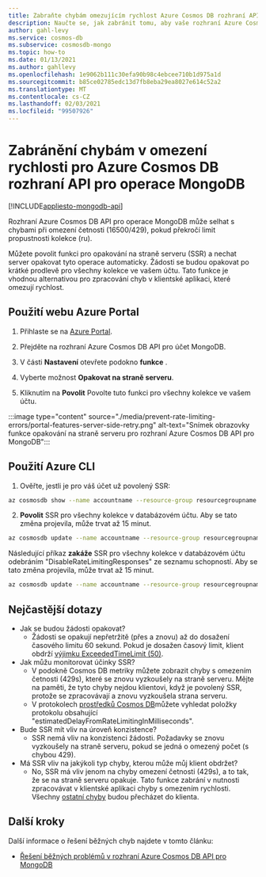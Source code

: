 ```yaml
---
title: Zabraňte chybám omezujícím rychlost Azure Cosmos DB rozhraní API pro operace MongoDB.
description: Naučte se, jak zabránit tomu, aby vaše rozhraní Azure Cosmos DB API pro operace MongoDBy nedocházelo k chybám při použití funkce SSR (opakování na straně serveru).
author: gahl-levy
ms.service: cosmos-db
ms.subservice: cosmosdb-mongo
ms.topic: how-to
ms.date: 01/13/2021
ms.author: gahllevy
ms.openlocfilehash: 1e9062b111c30efa90b98c4ebcee710b1d975a1d
ms.sourcegitcommit: b85ce02785edc13d7fb8eba29ea8027e614c52a2
ms.translationtype: MT
ms.contentlocale: cs-CZ
ms.lasthandoff: 02/03/2021
ms.locfileid: "99507926"
---
```

# <a name="prevent-rate-limiting-errors-for-azure-cosmos-db-api-for-mongodb-operations"></a>Zabránění chybám v omezení rychlosti pro Azure Cosmos DB rozhraní API pro operace MongoDB
[!INCLUDE[appliesto-mongodb-api](includes/appliesto-mongodb-api.md)]

Rozhraní Azure Cosmos DB API pro operace MongoDB může selhat s chybami při omezení četnosti (16500/429), pokud překročí limit propustnosti kolekce (ru). 

Můžete povolit funkci pro opakování na straně serveru (SSR) a nechat server opakovat tyto operace automaticky. Žádosti se budou opakovat po krátké prodlevě pro všechny kolekce ve vašem účtu. Tato funkce je vhodnou alternativou pro zpracování chyb v klientské aplikaci, které omezují rychlost.

## <a name="use-the-azure-portal"></a>Použití webu Azure Portal

1. Přihlaste se na [Azure Portal](https://portal.azure.com/).

1. Přejděte na rozhraní Azure Cosmos DB API pro účet MongoDB.

1. V části **Nastavení** otevřete podokno **funkce** .

1. Vyberte možnost **Opakovat na straně serveru**.

1. Kliknutím na **Povolit** Povolte tuto funkci pro všechny kolekce ve vašem účtu.

:::image type="content" source="./media/prevent-rate-limiting-errors/portal-features-server-side-retry.png" alt-text="Snímek obrazovky funkce opakování na straně serveru pro rozhraní Azure Cosmos DB API pro MongoDB":::

## <a name="use-the-azure-cli"></a>Použití Azure CLI

1. Ověřte, jestli je pro váš účet už povolený SSR:
```bash
az cosmosdb show --name accountname --resource-group resourcegroupname
```
2. **Povolit** SSR pro všechny kolekce v databázovém účtu. Aby se tato změna projevila, může trvat až 15 minut.
```bash
az cosmosdb update --name accountname --resource-group resourcegroupname --capabilities EnableMongo DisableRateLimitingResponses
```
Následující příkaz **zakáže** SSR pro všechny kolekce v databázovém účtu odebráním "DisableRateLimitingResponses" ze seznamu schopností. Aby se tato změna projevila, může trvat až 15 minut.
```bash
az cosmosdb update --name accountname --resource-group resourcegroupname --capabilities EnableMongo
```

## <a name="frequently-asked-questions"></a>Nejčastější dotazy
* Jak se budou žádosti opakovat?
    * Žádosti se opakují nepřetržitě (přes a znovu) až do dosažení časového limitu 60 sekund. Pokud je dosažen časový limit, klient obdrží [výjimku ExceededTimeLimit (50)](mongodb-troubleshoot.md).
*  Jak můžu monitorovat účinky SSR?
    *  V podokně Cosmos DB metriky můžete zobrazit chyby s omezením četnosti (429s), které se znovu vyzkoušely na straně serveru. Mějte na paměti, že tyto chyby nejdou klientovi, když je povolený SSR, protože se zpracovávají a znovu vyzkoušela strana serveru. 
    *  V protokolech [prostředků Cosmos DB](cosmosdb-monitor-resource-logs.md)můžete vyhledat položky protokolu obsahující "estimatedDelayFromRateLimitingInMilliseconds".
*  Bude SSR mít vliv na úroveň konzistence?
    *  SSR nemá vliv na konzistenci žádosti. Požadavky se znovu vyzkoušely na straně serveru, pokud se jedná o omezený počet (s chybou 429). 
*  Má SSR vliv na jakýkoli typ chyby, kterou může můj klient obdržet?
    *  No, SSR má vliv jenom na chyby omezení četnosti (429s), a to tak, že se na straně serveru opakuje. Tato funkce zabrání v nutnosti zpracovávat v klientské aplikaci chyby s omezením rychlosti. Všechny [ostatní chyby](mongodb-troubleshoot.md) budou přecházet do klienta. 

## <a name="next-steps"></a>Další kroky

Další informace o řešení běžných chyb najdete v tomto článku:

* [Řešení běžných problémů v rozhraní Azure Cosmos DB API pro MongoDB](mongodb-troubleshoot.md)
